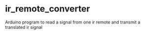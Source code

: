 # ir_remote_converter
Arduino program to read a signal from one ir remote and transmit a translated ir signal
